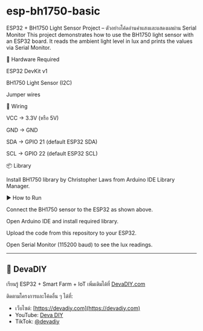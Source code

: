 # esp-bh1750-basic
ESP32 + BH1750 Light Sensor Project – ตัวอย่างโค้ดอ่านค่าแสงและแสดงผลผ่าน Serial Monitor
This project demonstrates how to use the BH1750 light sensor with an ESP32 board.
It reads the ambient light level in lux and prints the values via Serial Monitor.

🔧 Hardware Required

ESP32 DevKit v1

BH1750 Light Sensor (I2C)

Jumper wires

🔌 Wiring

VCC → 3.3V (หรือ 5V)

GND → GND

SDA → GPIO 21 (default ESP32 SDA)

SCL → GPIO 22 (default ESP32 SCL)

📦 Library

Install BH1750 library by Christopher Laws from Arduino IDE Library Manager.

▶️ How to Run

Connect the BH1750 sensor to the ESP32 as shown above.

Open Arduino IDE and install required library.

Upload the code from this repository to your ESP32.

Open Serial Monitor (115200 baud) to see the lux readings.

---
## 🌱 DevaDIY
เรียนรู้ ESP32 + Smart Farm + IoT เพิ่มเติมได้ที่ [DevaDIY.com](https://devadiy.com)

ติดตามโครงการและโค้ดอื่น ๆ ได้ที่:
- เว็บไซต์: [https://devadiy.com](https://devadiy.com)
- YouTube: [Deva DIY](https://youtube.com/@devadiy)
- TikTok: [@devadiy](https://www.tiktok.com/@devadiy)

